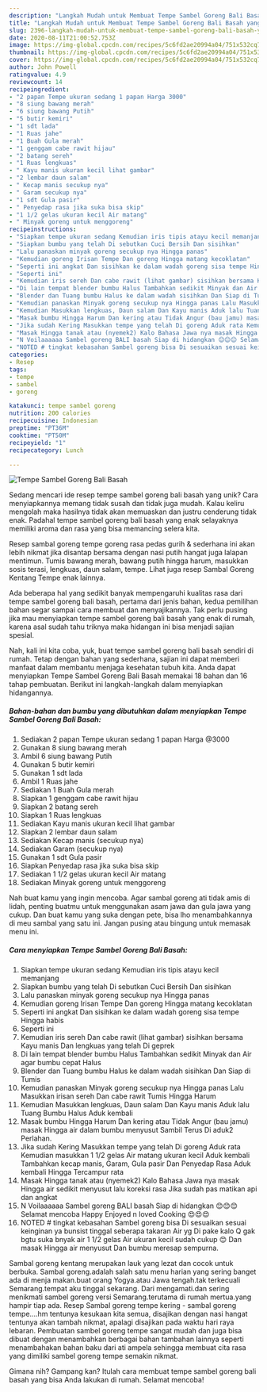 ```yaml
---
description: "Langkah Mudah untuk Membuat Tempe Sambel Goreng Bali Basah yang Menggugah Selera"
title: "Langkah Mudah untuk Membuat Tempe Sambel Goreng Bali Basah yang Menggugah Selera"
slug: 2396-langkah-mudah-untuk-membuat-tempe-sambel-goreng-bali-basah-yang-menggugah-selera
date: 2020-08-11T21:00:52.753Z
image: https://img-global.cpcdn.com/recipes/5c6fd2ae20994a04/751x532cq70/tempe-sambel-goreng-bali-basah-foto-resep-utama.jpg
thumbnail: https://img-global.cpcdn.com/recipes/5c6fd2ae20994a04/751x532cq70/tempe-sambel-goreng-bali-basah-foto-resep-utama.jpg
cover: https://img-global.cpcdn.com/recipes/5c6fd2ae20994a04/751x532cq70/tempe-sambel-goreng-bali-basah-foto-resep-utama.jpg
author: John Powell
ratingvalue: 4.9
reviewcount: 14
recipeingredient:
- "2 papan Tempe ukuran sedang 1 papan Harga 3000"
- "8 siung bawang merah"
- "6 siung bawang Putih"
- "5 butir kemiri"
- "1 sdt lada"
- "1 Ruas jahe"
- "1 Buah Gula merah"
- "1 genggam cabe rawit hijau"
- "2 batang sereh"
- "1 Ruas lengkuas"
- " Kayu manis ukuran kecil lihat gambar"
- "2 lembar daun salam"
- " Kecap manis secukup nya"
- " Garam secukup nya"
- "1 sdt Gula pasir"
- " Penyedap rasa jika suka bisa skip"
- "1 1/2 gelas ukuran kecil Air matang"
- " Minyak goreng untuk menggoreng"
recipeinstructions:
- "Siapkan tempe ukuran sedang Kemudian iris tipis atayu kecil memanjang"
- "Siapkan bumbu yang telah Di sebutkan Cuci Bersih Dan sisihkan"
- "Lalu panaskan minyak goreng secukup nya Hingga panas"
- "Kemudian goreng Irisan Tempe Dan goreng Hingga matang kecoklatan"
- "Seperti ini angkat Dan sisihkan ke dalam wadah goreng sisa tempe Hingga habis"
- "Seperti ini"
- "Kemudian iris sereh Dan cabe rawit (lihat gambar) sisihkan bersama Kayu manis Dan lengkuas yang telah Di geprek"
- "Di lain tempat blender bumbu Halus Tambahkan sedikit Minyak dan Air agar bumbu cepat Halus"
- "Blender dan Tuang bumbu Halus ke dalam wadah sisihkan Dan Siap di Tumis"
- "Kemudian panaskan Minyak goreng secukup nya Hingga panas Lalu Masukkan irisan sereh Dan cabe rawit Tumis Hingga Harum"
- "Kemudian Masukkan lengkuas, Daun salam Dan Kayu manis Aduk lalu Tuang Bumbu Halus Aduk kembali"
- "Masak bumbu Hingga Harum Dan kering atau Tidak Angur (bau jamu) masak Hingga air dalam bumbu menyusut Sambil Terus Di aduk2 Perlahan."
- "Jika sudah Kering Masukkan tempe yang telah Di goreng Aduk rata Kemudian masukkan 1 1/2 gelas Air matang ukuran kecil Aduk kembali Tambahkan kecap manis, Garam, Gula pasir Dan Penyedap Rasa Aduk kembali Hingga Tercampur rata"
- "Masak Hingga tanak atau (nyemek2) Kalo Bahasa Jawa nya masak Hingga air sedikit menyusut lalu koreksi rasa Jika sudah pas matikan api dan angkat"
- "N Voilaaaaaa Sambel goreng BALI basah Siap di hidangkan 😊😊😊 Selamat mencoba Happy Enjoyed n loved Cooking 😍😍😍"
- "NOTED # tingkat kebasahan Sambel goreng bisa Di sesuaikan sesuai keinginan ya bunsist tinggal seberapa takaran Air yg Di pake kalo Q gak bgtu suka bnyak air 1 1/2 gelas Air ukuran kecil sudah cukup 😊 Dan masak Hingga air menyusut Dan bumbu meresap sempurna."
categories:
- Resep
tags:
- tempe
- sambel
- goreng

katakunci: tempe sambel goreng 
nutrition: 200 calories
recipecuisine: Indonesian
preptime: "PT36M"
cooktime: "PT50M"
recipeyield: "1"
recipecategory: Lunch

---
```



![Tempe Sambel Goreng Bali Basah](https://img-global.cpcdn.com/recipes/5c6fd2ae20994a04/751x532cq70/tempe-sambel-goreng-bali-basah-foto-resep-utama.jpg)

Sedang mencari ide resep tempe sambel goreng bali basah yang unik? Cara menyiapkannya memang tidak susah dan tidak juga mudah. Kalau keliru mengolah maka hasilnya tidak akan memuaskan dan justru cenderung tidak enak. Padahal tempe sambel goreng bali basah yang enak selayaknya memiliki aroma dan rasa yang bisa memancing selera kita.

Resep sambal goreng tempe goreng rasa pedas gurih &amp; sederhana ini akan lebih nikmat jika disantap bersama dengan nasi putih hangat juga lalapan mentimun. Tumis bawang merah, bawang putih hingga harum, masukkan sosis terasi, lengkuas, daun salam, tempe. Lihat juga resep Sambal Goreng Kentang Tempe enak lainnya.

Ada beberapa hal yang sedikit banyak mempengaruhi kualitas rasa dari tempe sambel goreng bali basah, pertama dari jenis bahan, kedua pemilihan bahan segar sampai cara membuat dan menyajikannya. Tak perlu pusing jika mau menyiapkan tempe sambel goreng bali basah yang enak di rumah, karena asal sudah tahu triknya maka hidangan ini bisa menjadi sajian spesial.


Nah, kali ini kita coba, yuk, buat tempe sambel goreng bali basah sendiri di rumah. Tetap dengan bahan yang sederhana, sajian ini dapat memberi manfaat dalam membantu menjaga kesehatan tubuh kita. Anda dapat menyiapkan Tempe Sambel Goreng Bali Basah memakai 18 bahan dan 16 tahap pembuatan. Berikut ini langkah-langkah dalam menyiapkan hidangannya.

<!--inarticleads1-->

##### Bahan-bahan dan bumbu yang dibutuhkan dalam menyiapkan Tempe Sambel Goreng Bali Basah:

1. Sediakan 2 papan Tempe ukuran sedang 1 papan Harga @3000
1. Gunakan 8 siung bawang merah
1. Ambil 6 siung bawang Putih
1. Gunakan 5 butir kemiri
1. Gunakan 1 sdt lada
1. Ambil 1 Ruas jahe
1. Sediakan 1 Buah Gula merah
1. Siapkan 1 genggam cabe rawit hijau
1. Siapkan 2 batang sereh
1. Siapkan 1 Ruas lengkuas
1. Sediakan  Kayu manis ukuran kecil lihat gambar
1. Siapkan 2 lembar daun salam
1. Sediakan  Kecap manis (secukup nya)
1. Sediakan  Garam (secukup nya)
1. Gunakan 1 sdt Gula pasir
1. Siapkan  Penyedap rasa jika suka bisa skip
1. Sediakan 1 1/2 gelas ukuran kecil Air matang
1. Sediakan  Minyak goreng untuk menggoreng


Nah buat kamu yang ingin mencoba. Agar sambal goreng ati tidak amis di lidah, penting buatmu untuk menggunakan asam jawa dan gula jawa yang cukup. Dan buat kamu yang suka dengan pete, bisa lho menambahkannya di meu sambal yang satu ini. Jangan pusing atau bingung untuk memasak menu ini. 

<!--inarticleads2-->

##### Cara menyiapkan Tempe Sambel Goreng Bali Basah:

1. Siapkan tempe ukuran sedang Kemudian iris tipis atayu kecil memanjang
1. Siapkan bumbu yang telah Di sebutkan Cuci Bersih Dan sisihkan
1. Lalu panaskan minyak goreng secukup nya Hingga panas
1. Kemudian goreng Irisan Tempe Dan goreng Hingga matang kecoklatan
1. Seperti ini angkat Dan sisihkan ke dalam wadah goreng sisa tempe Hingga habis
1. Seperti ini
1. Kemudian iris sereh Dan cabe rawit (lihat gambar) sisihkan bersama Kayu manis Dan lengkuas yang telah Di geprek
1. Di lain tempat blender bumbu Halus Tambahkan sedikit Minyak dan Air agar bumbu cepat Halus
1. Blender dan Tuang bumbu Halus ke dalam wadah sisihkan Dan Siap di Tumis
1. Kemudian panaskan Minyak goreng secukup nya Hingga panas Lalu Masukkan irisan sereh Dan cabe rawit Tumis Hingga Harum
1. Kemudian Masukkan lengkuas, Daun salam Dan Kayu manis Aduk lalu Tuang Bumbu Halus Aduk kembali
1. Masak bumbu Hingga Harum Dan kering atau Tidak Angur (bau jamu) masak Hingga air dalam bumbu menyusut Sambil Terus Di aduk2 Perlahan.
1. Jika sudah Kering Masukkan tempe yang telah Di goreng Aduk rata Kemudian masukkan 1 1/2 gelas Air matang ukuran kecil Aduk kembali Tambahkan kecap manis, Garam, Gula pasir Dan Penyedap Rasa Aduk kembali Hingga Tercampur rata
1. Masak Hingga tanak atau (nyemek2) Kalo Bahasa Jawa nya masak Hingga air sedikit menyusut lalu koreksi rasa Jika sudah pas matikan api dan angkat
1. N Voilaaaaaa Sambel goreng BALI basah Siap di hidangkan 😊😊😊 Selamat mencoba Happy Enjoyed n loved Cooking 😍😍😍
1. NOTED # tingkat kebasahan Sambel goreng bisa Di sesuaikan sesuai keinginan ya bunsist tinggal seberapa takaran Air yg Di pake kalo Q gak bgtu suka bnyak air 1 1/2 gelas Air ukuran kecil sudah cukup 😊 Dan masak Hingga air menyusut Dan bumbu meresap sempurna.


Sambal goreng kentang merupakan lauk yang lezat dan cocok untuk berbuka. Sambal goreng.adalah salah satu menu harian yang sering banget ada di menja makan.buat orang Yogya.atau Jawa tengah.tak terkecuali Semarang.tempat aku tinggal sekarang. Dari mengamati.dan sering menikmati sambel goreng versi Semarang.terutama di rumah mertua.yang hampir tiap ada. Resep Sambal goreng tempe kering - sambal goreng tempe….hm tentunya kesukaan kita semua, disajikan dengan nasi hangat tentunya akan tambah nikmat, apalagi disajikan pada waktu hari raya lebaran. Pembuatan sambel goreng tempe sangat mudah dan juga bisa dibuat dengan menambahkan berbagai bahan tambahan lainnya seperti menambahakan bahan baku dari ati ampela sehingga membuat cita rasa yang dimiliki sambel goreng tempe semakin nikmat. 

Gimana nih? Gampang kan? Itulah cara membuat tempe sambel goreng bali basah yang bisa Anda lakukan di rumah. Selamat mencoba!
